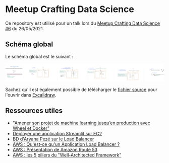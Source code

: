 # Meetup Crafting Data Science
Ce repository est utilisé pour un talk lors du [Meetup Crafting Data Science #6](https://www.meetup.com/fr-FR/crafting-datascience/events/278093373/) du 26/05/2021.

## Schéma global
Le schéma global est le suivant : 

![Meetup_crafting_DS](images/meetup_crafting_ds.png)

Sachez qu'il est également possible de télécharger le [fichier source](https://github.com/AurelienMassiot/Multi-label_text_classification/blob/master/images/meetup_crafting_ds.excalidraw) pour l'ouvrir dans [Excalidraw](https://excalidraw.com/).

## Ressources utiles

- ["Amener son projet de machine learning jusqu’en production avec Wheel et Docker"](https://blog.octo.com/amener-son-projet-de-machine-learning-jusquen-production-avec-wheel-et-docker/)
- [Deployer une application Streamlit sur EC2](https://blog.jcharistech.com/2019/10/29/how-to-deploy-streamlit-apps-on-aws-ec2/)
- [BD d'Aryana Pezé sur le Load Balancer](https://blog.octo.com/bd-le-load-balancer/)
- [AWS : Qu'est-ce qu'un Application Load Balancer ?](https://docs.aws.amazon.com/elasticloadbalancing/latest/application/introduction.html)
- [AWS : Présentation de Amazon Route 53](https://docs.aws.amazon.com/fr_fr/Route53/latest/DeveloperGuide/Welcome.html)
- [AWS : les 5 piliers du "Well-Architected Framework"](https://aws.amazon.com/fr/blogs/apn/the-5-pillars-of-the-aws-well-architected-framework/)